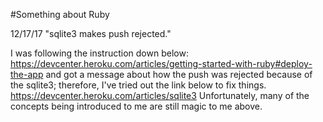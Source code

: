 #Something about Ruby 

12/17/17
"sqlite3 makes push rejected."

I was following the instruction down below:
https://devcenter.heroku.com/articles/getting-started-with-ruby#deploy-the-app
and got a message about how the push was rejected because of the sqlite3; therefore, I've tried out the link below to fix things.
https://devcenter.heroku.com/articles/sqlite3
Unfortunately, many of the concepts being introduced to me are still magic to me above.

